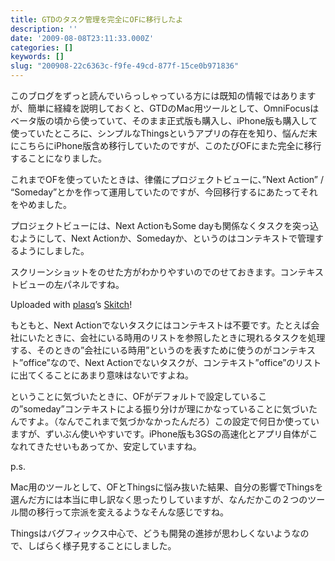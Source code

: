 ```yaml
---
title: GTDのタスク管理を完全にOFに移行したよ
description: ''
date: '2009-08-08T23:11:33.000Z'
categories: []
keywords: []
slug: "200908-22c6363c-f9fe-49cd-877f-15ce0b971836"
---
```

このブログをずっと読んでいらっしゃっている方には既知の情報ではありますが、簡単に経緯を説明しておくと、GTDのMac用ツールとして、OmniFocusはベータ版の頃から使っていて、そのまま正式版も購入し、iPhone版も購入して使っていたところに、シンプルなThingsというアプリの存在を知り、悩んだ末にこちらにiPhone版含め移行していたのですが、このたびOFにまた完全に移行することになりました。

これまでOFを使っていたときは、律儀にプロジェクトビューに、”Next Action” / “Someday”とかを作って運用していたのですが、今回移行するにあたってそれをやめました。

プロジェクトビューには、Next ActionもSome dayも関係なくタスクを突っ込むようにして、Next Actionか、Somedayか、というのはコンテキストで管理するようにしました。

スクリーンショットをのせた方がわかりやすいのでのせておきます。コンテキストビューの左パネルですね。

Uploaded with [plasq](http://plasq.com/)’s [Skitch](http://skitch.com)!

もともと、Next Actionでないタスクにはコンテキストは不要です。たとえば会社にいたときに、会社にいる時用のリストを参照したときに現れるタスクを処理する、そのときの”会社にいる時用”というのを表すために使うのがコンテキスト”office”なので、Next Actionでないタスクが、コンテキスト”office”のリストに出てくることにあまり意味はないですよね。

ということに気づいたときに、OFがデフォルトで設定しているこの”someday”コンテキストによる振り分けが理にかなっていることに気づいたんですよ。（なんでこれまで気づかなかったんだろ）この設定で何日か使っていますが、ずいぶん使いやすいです。iPhone版も3GSの高速化とアプリ自体がこなれてきたせいもあってか、安定していますね。

p.s.

Mac用のツールとして、OFとThingsに悩み抜いた結果、自分の影響でThingsを選んだ方には本当に申し訳なく思ったりしていますが、なんだかこの２つのツール間の移行って宗派を変えるようなそんな感じですね。

Thingsはバグフィックス中心で、どうも開発の進捗が思わしくないようなので、しばらく様子見することにしました。